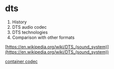 # dts
1. History 
1. DTS audio codec
1. DTS technologies
1. Comparison with other formats

[https://en.wikipedia.org/wiki/DTS_(sound_system)](https://en.wikipedia.org/wiki/DTS_(sound_system))

[container codec](video)